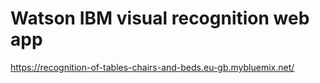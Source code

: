 # Watson IBM visual recognition web app
https://recognition-of-tables-chairs-and-beds.eu-gb.mybluemix.net/
